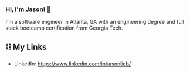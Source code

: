 ### Hi, I'm Jason! 👋

I'm a software engineer in Atlanta, GA with an engineering degree and full stack bootcamp certification from Georgia Tech.

<!-- ## 💻 Skills
### Front End
HTML, CSS, Javascript, React, Redux, Svelte, Bootstrap, jQuery, Tailwind, Font Awesome
### Back End
Node.js, Express, Handlebars
### Databases
SQL, MySQL, Sequelize, NoSQL, MongoDB, Mongoose
### Concepts
RESTful APIs, Object Relational / Data Mapping, Model View Controller, Agile Methodology
### Misc
Jest -->

## ⛓ My Links

* LinkedIn: https://www.linkedin.com/in/jasonlieb/
<!-- * Portfolio: -->
<!--  ✉️-->

<!--


- 🔭 I’m currently working on ...
- 🌱 I’m currently learning ...
- 👯 I’m looking to collaborate on ...
- 🤔 I’m looking for help with ...
- 💬 Ask me about ...
- 📫 How to reach me: ...
- 😄 Pronouns: ...
- ⚡ Fun fact: ...
-->
